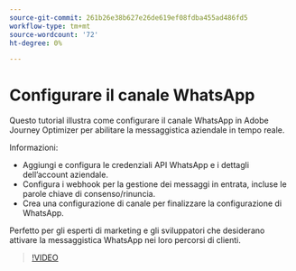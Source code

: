 ```yaml
---
source-git-commit: 261b26e38b627e26de619ef08fdba455ad486fd5
workflow-type: tm+mt
source-wordcount: '72'
ht-degree: 0%

---
```

# Configurare il canale WhatsApp

Questo tutorial illustra come configurare il canale WhatsApp in Adobe Journey Optimizer per abilitare la messaggistica aziendale in tempo reale.

Informazioni:

* Aggiungi e configura le credenziali API WhatsApp e i dettagli dell’account aziendale.
* Configura i webhook per la gestione dei messaggi in entrata, incluse le parole chiave di consenso/rinuncia.
* Crea una configurazione di canale per finalizzare la configurazione di WhatsApp.

Perfetto per gli esperti di marketing e gli sviluppatori che desiderano attivare la messaggistica WhatsApp nei loro percorsi di clienti.

>[!VIDEO](https://video.tv.adobe.com/v/3470268/?learn=on&enablevpops)
